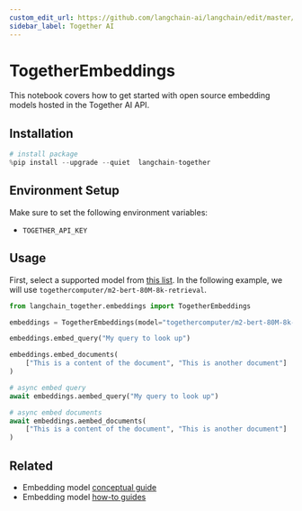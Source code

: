 ```yaml
---
custom_edit_url: https://github.com/langchain-ai/langchain/edit/master/docs/docs/integrations/text_embedding/together.ipynb
sidebar_label: Together AI
---
```

# TogetherEmbeddings

This notebook covers how to get started with open source embedding models hosted in the Together AI API.

## Installation


```python
# install package
%pip install --upgrade --quiet  langchain-together
```

## Environment Setup

Make sure to set the following environment variables:

- `TOGETHER_API_KEY`

## Usage

First, select a supported model from [this list](https://docs.together.ai/docs/embedding-models). In the following example, we will use `togethercomputer/m2-bert-80M-8k-retrieval`.


```python
from langchain_together.embeddings import TogetherEmbeddings

embeddings = TogetherEmbeddings(model="togethercomputer/m2-bert-80M-8k-retrieval")
```


```python
embeddings.embed_query("My query to look up")
```


```python
embeddings.embed_documents(
    ["This is a content of the document", "This is another document"]
)
```


```python
# async embed query
await embeddings.aembed_query("My query to look up")
```


```python
# async embed documents
await embeddings.aembed_documents(
    ["This is a content of the document", "This is another document"]
)
```


## Related

- Embedding model [conceptual guide](/docs/concepts/#embedding-models)
- Embedding model [how-to guides](/docs/how_to/#embedding-models)
